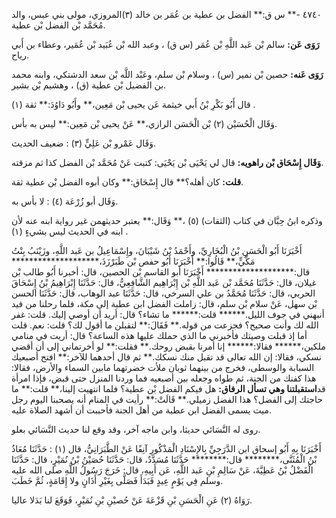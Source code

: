 ٤٧٤٠ -** س ق:** الفضل بن عطية بن عُمَر بن خالد (٣)المروزي، مولى بني عبس، والد مُحَمَّد بْن الفضل بْن عطية.

**رَوَى عَن:** سالم بْن عَبد اللَّهِ بْن عُمَر (س ق) ، وعبد الله بْن عُبَيد بْن عُمَير، وعطاء بن أَبي رياح.

**رَوَى عَنه:** حصين بْن نمير (س) ، وسلام بْن سلم، وعَبْد اللَّه بْن سعد الدشتكي، وابنه محمد بن الفضيل بْن عطية (ق) ، وهشيم بْن بشير.

قال أَبُو بَكْرِ بْنُ أَبي خيثمة عَن يحيى بْن مَعِين،** وأَبُو دَاوُدَ:** ثقة (١) .

وَقَال الْحُسَيْن (٢) بْن الْحَسَن الرازي،** عَنْ يحيى بْن مَعِين:** ليس به بأس.

وَقَال عَمْرو بْن عَلِيٍّ (٣) : ضعيف الحديث.

**وَقَال إِسْحَاق بْن راهويه:** قال لي يَحْيَى بْن يَحْيَى: كتبت عَنْ مُحَمَّد بْن الفضل كذا ثم مزقته.

**قلت:** كان أهله؟** قال إِسْحَاق:** وكان أبوه الفضل بْن عطية ثقة.

وَقَال أبو زُرْعَة (٤) : لا بأس به.

وذكره ابنُ حِبَّان في كتاب (الثقات) (٥) ،** وَقَال:** يعتبر حديثهمن غير رواية ابنه عنه لأن ابنه في الحديث ليس بشيءٍ (١) .

أَخْبَرَنَا أَبُو الْحَسَنِ بْنُ الْبُخَارِيِّ، وأَحْمَدُ بْنُ شَيْبَانَ، وإِسْمَاعِيلُ بن عَبد اللَّهِ، وزَيْنَبُ بِنْتُ مَكِّيٍّ،** قَالُوا:** أَخْبَرَنَا أَبُو حفص بْن طَبَرْزَذَ،******************** قال:******************** أَخْبَرَنَا أبو القاسم بْن الحصين، قال: أخبرنا أَبُو طالب بْن غيلان، قال: حَدَّثَنَا مُحَمَّد بْن عَبد اللَّهِ بْن إِبْرَاهِيم الشَّافِعِيُّ، قال: حَدَّثَنَا إِبْرَاهِيمُ بْنُ إِسْحَاقَ الحربي، قال: حَدَّثَنَا مُحَمَّدُ بن علي السرخي، قال: حَدَّثَنَا عبد الوهاب، قال: حَدَّثَنَا الحسن بْن سهل، عَنْ سلام بْن سلم، قال: زاملت الفضل ابن عطية إلى مكة، فلما رحلنا من فيد أنبهني في جوف الليل.****** قلت:****** ما تشاء؟ قال: أريد أن أوصي إليك. قلت: غفر الله لك وأنت صحيح؟ فجزعت من قوله.** فَقَالَ:** لتقبلن ما أقول لك؟ قلت: نعم. قلت أما إذ قبلت وصيتك فأخبرني ما الذي حملك عليها هذه الساعة؟ قال: أريت في منامي ملكين،****** فقالا:****** إنا أمرنا بقبض روحك.** فقلت:** لو أخرتماني إلى أن أقضي نسكي، فقالا: إن الله تعالى قد تقبل منك نسكك.** ثم قال أحدهما للآخر:** افتح أصبعيك السبابة والوسطى، فخرج من بينهما ثوبان ملأت خضرتهما مابين السماء والأرض، فقالا: هذا كفنك من الجنة، ثم طواه وجعله بين أصبعيه فما وردنا المنزل حتى قبض، فإذا امرأة قد**استقبلتنا وهي تسأل الرفاق:** هل فيكم الفضل بْن عطية؟ فلما انتهيت إلينا،** قلت:** ما حاجتك إلى الفضل؟ هذا الفضل زميلي.** قَالَتْ:** رأيت في المنام أنه يصحبنا اليوم رجل ميت يسمى الفضل ابن عطية من أهل الجنة فأحببت أن أشهد الصلاة عليه.

روى له النَّسَائي حديثا، وابن ماجه آخر، وقد وقع لنا حديث النَّسَائي بعلو.

أَخْبَرَنَا بِهِ أَبُو إسحاق ابن الدَّرَجِيِّ بِالإِسْنَادِ الْمَذْكُورِ آنِفًا عَنْ الطَّبَرَانِيُّ، قال (١) : حَدَّثَنَا مُعَاذُ بْنُ الْمُثَنَّى،******** قال:******** حَدَّثَنَا مُسَدَّدٌ، قال: حَدَّثَنَا حُصَيْنُ بْنُ نُمَيْرٍ، قال: حَدَّثَنَا الْفَضْلُ بْنُ عَطِيَّةَ، عَنْ سَالِمِ بْنِ عَبد اللَّهِ، عَن أَبِيهِ، قال: خَرَجَ رَسُولُ اللَّهِ صلى الله عليه وسلم فِي يَوْمٍ عِيدٍ فَبَدَأَ فَصَلَّى بِغَيْرِ أَذَانٍ ولا إِقَامَةٍ، ثُمَّ خَطَبَ.

رَوَاهُ (٢) عَنِ الْحَسَنِ بْنِ قَزْعَةَ عَنْ حُصيْنِ بْنِ نُمَيْرٍ، فَوَقَعَ لنا بَدَلا عاليا.